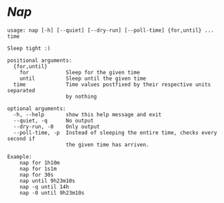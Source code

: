 *Nap*
==============

    usage: nap [-h] [--quiet] [--dry-run] [--poll-time] {for,until} ... time

    Sleep tight :)

    positional arguments:
      {for,until}
        for            Sleep for the given time
        until          Sleep until the given time
      time             Time values postfixed by their respective units separated
                       by nothing

    optional arguments:
      -h, --help       show this help message and exit
      --quiet, -q      No output
      --dry-run, -0    Only output
      --poll-time, -p  Instead of sleeping the entire time, checks every second if
                       the given time has arriven.

    Example:
        nap for 1h10m
        nap for 1s1m
        nap for 30s
        nap until 9h23m10s
        nap -q until 14h
        nap -0 until 9h23m10s
